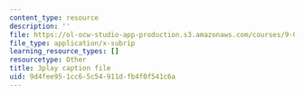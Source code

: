 ```yaml
---
content_type: resource
description: ''
file: https://ol-ocw-studio-app-production.s3.amazonaws.com/courses/9-00sc-introduction-to-psychology-fall-2011/9d4fee951cc65c54911dfb4f0f541c6a_SFPPw6sDHEI.vtt
file_type: application/x-subrip
learning_resource_types: []
resourcetype: Other
title: 3play caption file
uid: 9d4fee95-1cc6-5c54-911d-fb4f0f541c6a
---
```

